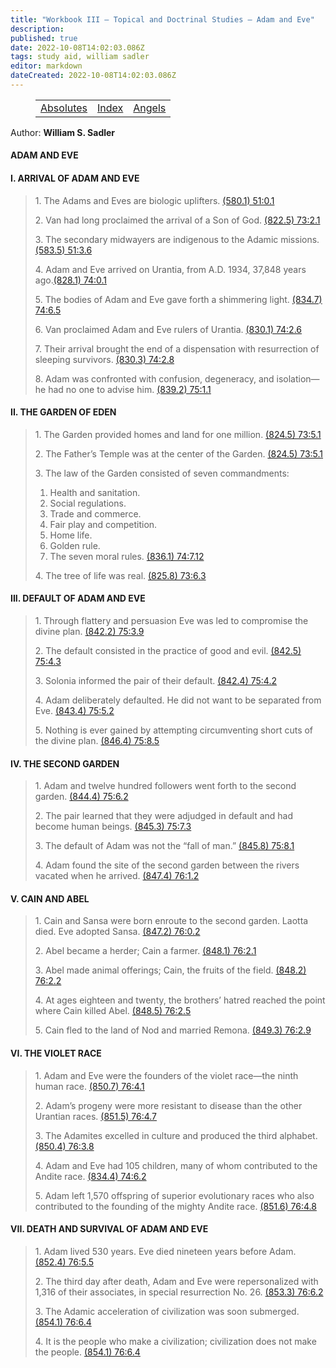 ```yaml
---
title: "Workbook III — Topical and Doctrinal Studies — Adam and Eve"
description: 
published: true
date: 2022-10-08T14:02:03.086Z
tags: study aid, william sadler
editor: markdown
dateCreated: 2022-10-08T14:02:03.086Z
---
```


<figure class="table chapter-navigator">
	<table>
		<tbody>
		<tr>
			<td><a href="/en/William_S_Sadler/Workbook_3_Topical_and_Doctrinal_Studies/Absolutes">Absolutes</a></td>
			<td><a href="/en/William_S_Sadler/Workbook_3_Topical_and_Doctrinal_Studies/Index">Index</a></td>
			<td><a href="/en/William_S_Sadler/Workbook_3_Topical_and_Doctrinal_Studies/Angels">Angels</a></td>
		</tr>
		</tbody>
	</table>
</figure>

Author: **William S. Sadler**


#### ADAM AND EVE 

#### I. ARRIVAL OF ADAM AND EVE

> 1\. The Adams and Eves are biologic uplifters. [(580.1) 51:0.1](https://www.urantia.org/urantia-book-standardized/paper-51-planetary-adams#U51_0_1)
> 
> 2\. Van had long proclaimed the arrival of a Son of God. [(822.5) 73:2.1](https://www.urantia.org/urantia-book-standardized/paper-73-garden-eden#U73_2_1)
> 
> 3\. The secondary midwayers are indigenous to the Adamic missions. [(583.5) 51:3.6](https://www.urantia.org/urantia-book-standardized/paper-51-planetary-adams#U51_3_6)
> 
> 4\. Adam and Eve arrived on Urantia, from A.D. 1934, 37,848 years ago.[(828.1) 74:0.1](https://www.urantia.org/urantia-book-standardized/paper-74-adam-and-eve#U74_0_1)
> 
> 5\. The bodies of Adam and Eve gave forth a shimmering light. [(834.7) 74:6.5](https://www.urantia.org/urantia-book-standardized/paper-74-adam-and-eve#U74_6_5)
> 
> 6\. Van proclaimed Adam and Eve rulers of Urantia. [(830.1) 74:2.6](https://www.urantia.org/urantia-book-standardized/paper-74-adam-and-eve#U74_2_6)
> 
> 7\. Their arrival brought the end of a dispensation with resurrection of sleeping survivors. [(830.3) 74:2.8](https://www.urantia.org/urantia-book-standardized/paper-74-adam-and-eve#U74_2_8)
> 
> 8\. Adam was confronted with confusion, degeneracy, and isolation—he had no one to advise him. [(839.2) 75:1.1](https://www.urantia.org/urantia-book-standardized/paper-75-default-adam-and-eve#U75_1_1)

#### II. THE GARDEN OF EDEN

> 1\. The Garden provided homes and land for one million. [(824.5) 73:5.1](https://www.urantia.org/urantia-book-standardized/paper-73-garden-eden#U73_5_1)
> 
> 2\. The Father’s Temple was at the center of the Garden. [(824.5) 73:5.1](https://www.urantia.org/urantia-book-standardized/paper-73-garden-eden#U73_5_1)
> 
> 3\. The law of the Garden consisted of seven commandments:
> 
> 1. Health and sanitation.
> 2. Social regulations.
> 3. Trade and commerce.
> 4. Fair play and competition.
> 5. Home life.
> 6. Golden rule.
> 7. The seven moral rules. [(836.1) 74:7.12](https://www.urantia.org/urantia-book-standardized/paper-74-adam-and-eve#U74_7_12)
> 
> 4\. The tree of life was real. [(825.8) 73:6.3](https://www.urantia.org/urantia-book-standardized/paper-73-garden-eden#U73_6_3)

#### III. DEFAULT OF ADAM AND EVE

> 1\. Through flattery and persuasion Eve was led to compromise the divine plan. [(842.2) 75:3.9](https://www.urantia.org/urantia-book-standardized/paper-75-default-adam-and-eve#U75_3_9)
> 
> 2\. The default consisted in the practice of good and evil. [(842.5) 75:4.3](https://www.urantia.org/urantia-book-standardized/paper-75-default-adam-and-eve#U75_4_3)
> 
> 3\. Solonia informed the pair of their default. [(842.4) 75:4.2](https://www.urantia.org/urantia-book-standardized/paper-75-default-adam-and-eve#U75_4_2)
> 
> 4\. Adam deliberately defaulted. He did not want to be separated from Eve. [(843.4) 75:5.2](https://www.urantia.org/urantia-book-standardized/paper-75-default-adam-and-eve#U75_5_2)
> 
> 5\. Nothing is ever gained by attempting circumventing short cuts of the divine plan. [(846.4) 75:8.5](https://www.urantia.org/urantia-book-standardized/paper-75-default-adam-and-eve#U75_8_5)

#### IV. THE SECOND GARDEN

> 1\. Adam and twelve hundred followers went forth to the second garden. [(844.4) 75:6.2](https://www.urantia.org/urantia-book-standardized/paper-75-default-adam-and-eve#U75_6_2)
> 
> 2\. The pair learned that they were adjudged in default and had become human beings. [(845.3) 75:7.3](https://www.urantia.org/urantia-book-standardized/paper-75-default-adam-and-eve#U75_7_3)
> 
> 3\. The default of Adam was not the “fall of man.” [(845.8) 75:8.1](https://www.urantia.org/urantia-book-standardized/paper-75-default-adam-and-eve#U75_8_1)
> 
> 4\. Adam found the site of the second garden between the rivers vacated when he arrived. [(847.4) 76:1.2](https://www.urantia.org/urantia-book-standardized/paper-76-second-garden#U76_1_2)

#### V. CAIN AND ABEL

> 1\. Cain and Sansa were born enroute to the second garden. Laotta died. Eve adopted Sansa. [(847.2) 76:0.2](https://www.urantia.org/urantia-book-standardized/paper-76-second-garden#U76_0_2)
> 
> 2\. Abel became a herder; Cain a farmer. [(848.1) 76:2.1](https://www.urantia.org/urantia-book-standardized/paper-76-second-garden#U76_2_1)
> 
> 3\. Abel made animal offerings; Cain, the fruits of the field. [(848.2) 76:2.2](https://www.urantia.org/urantia-book-standardized/paper-76-second-garden#U76_2_2)
> 
> 4\. At ages eighteen and twenty, the brothers’ hatred reached the point where Cain killed Abel. [(848.5) 76:2.5](https://www.urantia.org/urantia-book-standardized/paper-76-second-garden#U76_2_5)
> 
> 5\. Cain fled to the land of Nod and married Remona. [(849.3) 76:2.9](https://www.urantia.org/urantia-book-standardized/paper-76-second-garden#U76_2_9)

#### VI. THE VIOLET RACE

> 1\. Adam and Eve were the founders of the violet race—the ninth human race. [(850.7) 76:4.1](https://www.urantia.org/urantia-book-standardized/paper-76-second-garden#U76_4_1)
> 
> 2\. Adam’s progeny were more resistant to disease than the other Urantian races. [(851.5) 76:4.7](https://www.urantia.org/urantia-book-standardized/paper-76-second-garden#U76_4_7)
> 
> 3\. The Adamites excelled in culture and produced the third alphabet. [(850.4) 76:3.8](https://www.urantia.org/urantia-book-standardized/paper-76-second-garden#U76_3_8)
> 
> 4\. Adam and Eve had 105 children, many of whom contributed to the Andite race. [(834.4) 74:6.2](https://www.urantia.org/urantia-book-standardized/paper-74-adam-and-eve#U74_6_2)
> 
> 5\. Adam left 1,570 offspring of superior evolutionary races who also contributed to the founding of the mighty Andite race. [(851.6) 76:4.8](https://www.urantia.org/urantia-book-standardized/paper-76-second-garden#U76_4_8)

#### VII. DEATH AND SURVIVAL OF ADAM AND EVE

> 1\. Adam lived 530 years. Eve died nineteen years before Adam. [(852.4) 76:5.5](https://www.urantia.org/urantia-book-standardized/paper-76-second-garden#U76_5_5)
> 
> 2\. The third day after death, Adam and Eve were repersonalized with 1,316 of their associates, in special resurrection No. 26. [(853.3) 76:6.2](https://www.urantia.org/urantia-book-standardized/paper-76-second-garden#U76_6_2)
> 
> 3\. The Adamic acceleration of civilization was soon submerged. [(854.1) 76:6.4](https://www.urantia.org/urantia-book-standardized/paper-76-second-garden#U76_6_4)
> 
> 4\. It is the people who make a civilization; civilization does not make the people. [(854.1) 76:6.4](https://www.urantia.org/urantia-book-standardized/paper-76-second-garden#U76_6_4)